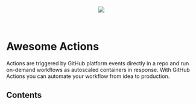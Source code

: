 <p align="center">
  <br>
    <img src="https://image.ibb.co/cZ1q5f/awesome-actions.jpg" />
  <br>
  <br>
  <br>
</p>

# Awesome Actions

Actions are triggered by GitHub platform events directly in a repo and run on-demand workflows as autoscaled containers in response. With GitHub Actions you can automate your workflow from idea to production.

## Contents